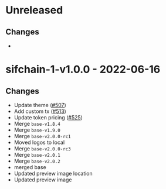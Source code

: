 # Unreleased
## Changes
- 


# sifchain-1-v1.0.0 - 2022-06-16

## Changes
- Update theme ([\#507](https://github.com/forbole/big-dipper-2.0-cosmos/issues/507))
- Add custom tx ([\#513](https://github.com/forbole/big-dipper-2.0-cosmos/issues/513))
- Update token pricing ([\#525](https://github.com/forbole/big-dipper-2.0-cosmos/issues/525))
- Merge `base-v1.8.4`
- Merge `base-v1.9.0`
- Merge `base-v2.0.0-rc1`
- Moved logos to local
- Merge `base-v2.0.0-rc3`
- Merge `base-v2.0.1`
- Merge `base-v2.0.2`
- merged base
- Updated preview image location
- Updated preview image 

